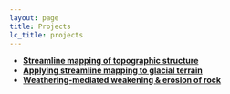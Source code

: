 ```yaml
---
layout: page
title: Projects
lc_title: projects
---
```


  * [**Streamline mapping of topographic structure**](/Projects/slm)
  * [**Applying streamline mapping to glacial terrain**](/Projects/glacial)
  * [**Weathering-mediated weakening & erosion of rock**](/Projects/wme)